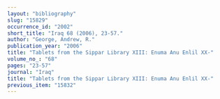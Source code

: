 ```yaml
---
layout: "bibliography"
slug: "15829"
occurrence_id: "2002"
short_title: "Iraq 68 (2006), 23-57."
author: "George, Andrew, R."
publication_year: "2006"
title: "Tablets from the Sippar Library XIII: Enuma Anu Enlil XX-"
volume_no_: "68"
pages: "23-57"
journal: "Iraq"
title: "Tablets from the Sippar Library XIII: Enuma Anu Enlil XX-"
previous_item: "15832"
---
```

